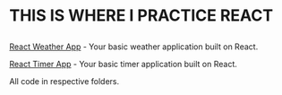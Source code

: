 # THIS IS WHERE I PRACTICE REACT

##

[React Weather App](http://basic-react-weather-app.herokuapp.com/) - Your basic weather application built on React.

[React Timer App](http://basic-react-timer-app.herokuapp.com/#/?_k=16jfye) - Your basic timer application built on React.

All code in respective folders.

